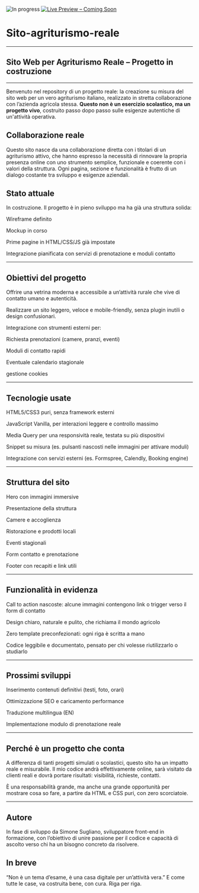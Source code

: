 ![In progress](https://img.shields.io/badge/Stato-In%20Costruzione-yellow?style=for-the-badge)
[![Live Preview – Coming Soon](https://img.shields.io/badge/Live_Preview-Coming_Soon-orange?style=for-the-badge)](#)


# Sito-agriturismo-reale

---



## Sito Web per Agriturismo Reale – Progetto in costruzione

---

Benvenuto nel repository di un progetto reale: la creazione su misura del sito web per un vero agriturismo italiano, realizzato in stretta collaborazione con l’azienda agricola stessa. **Questo non è un esercizio scolastico, ma un progetto vivo**, costruito passo dopo passo sulle esigenze autentiche di un'attività operativa.

## Collaborazione reale

Questo sito nasce da una collaborazione diretta con i titolari di un agriturismo attivo, che hanno espresso la necessità di rinnovare la propria presenza online con uno strumento semplice, funzionale e coerente con i valori della struttura.
Ogni pagina, sezione e funzionalità è frutto di un dialogo costante tra sviluppo e esigenze aziendali.

## Stato attuale

In costruzione. Il progetto è in pieno sviluppo ma ha già una struttura solida:

Wireframe definito

Mockup in corso

Prime pagine in HTML/CSS/JS già impostate

Integrazione pianificata con servizi di prenotazione e moduli contatto

---

## Obiettivi del progetto

Offrire una vetrina moderna e accessibile a un’attività rurale che vive di contatto umano e autenticità.

Realizzare un sito leggero, veloce e mobile-friendly, senza plugin inutili o design confusionari.

Integrazione con strumenti esterni per:

Richiesta prenotazioni (camere, pranzi, eventi)

Moduli di contatto rapidi

Eventuale calendario stagionale

gestione cookies

---

## Tecnologie usate

HTML5/CSS3 puri, senza framework esterni

JavaScript Vanilla, per interazioni leggere e controllo massimo

Media Query per una responsività reale, testata su più dispositivi

Snippet su misura (es. pulsanti nascosti nelle immagini per attivare moduli)

Integrazione con servizi esterni (es. Formspree, Calendly, Booking engine)

---

## Struttura del sito

Hero con immagini immersive

Presentazione della struttura

Camere e accoglienza

Ristorazione e prodotti locali

Eventi stagionali

Form contatto e prenotazione

Footer con recapiti e link utili

---

## Funzionalità in evidenza

Call to action nascoste: alcune immagini contengono link o trigger verso il form di contatto

Design chiaro, naturale e pulito, che richiama il mondo agricolo

Zero template preconfezionati: ogni riga è scritta a mano

Codice leggibile e documentato, pensato per chi volesse riutilizzarlo o studiarlo

---

## Prossimi sviluppi

Inserimento contenuti definitivi (testi, foto, orari)

Ottimizzazione SEO e caricamento performance

Traduzione multilingua (EN)

Implementazione modulo di prenotazione reale

---

## Perché è un progetto che conta

A differenza di tanti progetti simulati o scolastici, questo sito ha un impatto reale e misurabile. Il mio codice andrà effettivamente online, sarà visitato da clienti reali e dovrà portare risultati: visibilità, richieste, contatti.

È una responsabilità grande, ma anche una grande opportunità per mostrare cosa so fare, a partire da HTML e CSS puri, con zero scorciatoie.

---

## Autore

In fase di sviluppo da Simone Sugliano, sviluppatore front-end in formazione, con l’obiettivo di unire passione per il codice e capacità di ascolto verso chi ha un bisogno concreto da risolvere.

## In breve

“Non è un tema d’esame, è una casa digitale per un’attività vera.”
E come tutte le case, va costruita bene, con cura. Riga per riga.
